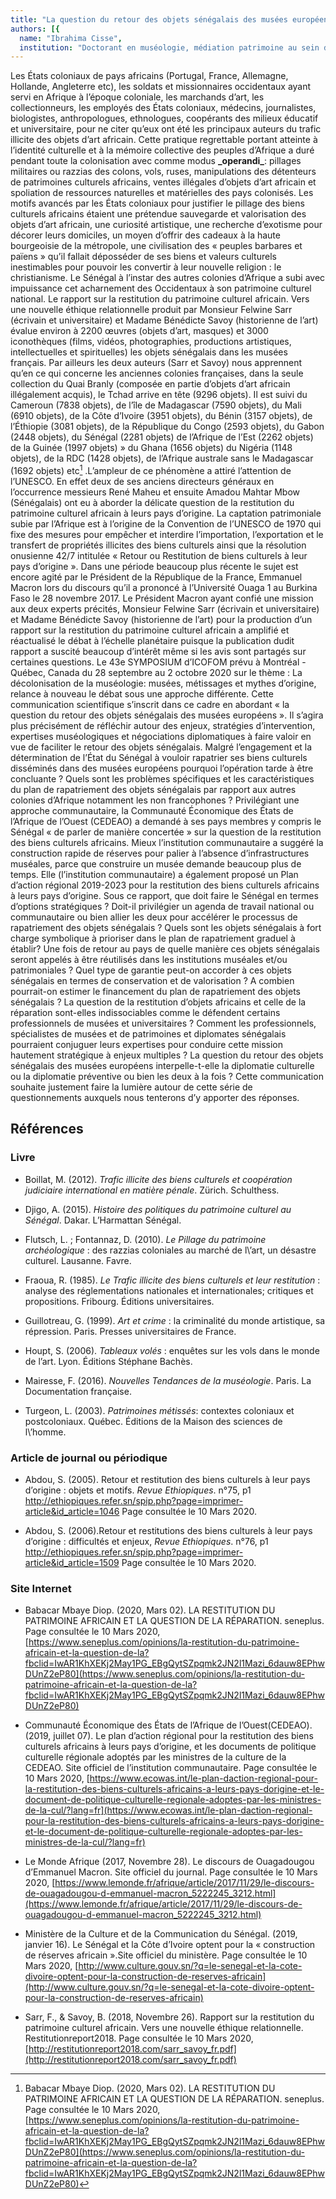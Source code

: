 ```yaml
---
title: "La question du retour des objets sénégalais des musées européens : enjeux, stratégies d’intervention, expertises muséologiques et négociations diplomatiques"
authors: [{
  name: "Ibrahima Cisse", 
  institution: "Doctorant en muséologie, médiation patrimoine au sein de la Chaire sur la gouvernance des musées et le droit de la culture de l’Université du Québec à Montréal – Canada"}]
---
```


Les États coloniaux de pays africains (Portugal, France, Allemagne,
Hollande, Angleterre etc), les soldats et missionnaires occidentaux
ayant servi en Afrique à l’époque coloniale, les marchands d’art, les
collectionneurs, les employés des États coloniaux, médecins,
journalistes, biologistes, anthropologues, ethnologues, coopérants des
milieux éducatif et universitaire, pour ne citer qu’eux ont été les
principaux auteurs du trafic illicite des objets d’art africain. Cette
pratique regrettable portant atteinte à l’identité culturelle et à la
mémoire collective des peuples d’Afrique a duré pendant toute la
colonisation avec comme modus **\_operandi\_**: pillages militaires ou
razzias des colons, vols, ruses, manipulations des détenteurs de
patrimoines culturels africains, ventes illégales d’objets d’art
africain et spoliation de ressources naturelles et matérielles des pays
colonisés. Les motifs avancés par les États coloniaux pour justifier le
pillage des biens culturels africains étaient une prétendue sauvegarde
et valorisation des objets d’art africain, une curiosité artistique, une
recherche d’exotisme pour décorer leurs domiciles, un moyen d’offrir des
cadeaux à la haute bourgeoisie de la métropole, une civilisation des «
peuples barbares et païens » qu’il fallait déposséder de ses biens et
valeurs culturels inestimables pour pouvoir les convertir à leur
nouvelle religion : le christianisme. Le Sénégal à l’instar des autres
colonies d’Afrique a subi avec impuissance cet acharnement des
Occidentaux à son patrimoine culturel national. Le rapport sur la
restitution du patrimoine culturel africain. Vers une nouvelle éthique
relationnelle produit par Monsieur Felwine Sarr (écrivain et
universitaire) et Madame Bénédicte Savoy (historienne de l’art) évalue
environ à 2200 œuvres (objets d’art, masques) et 3000 iconothèques
(films, vidéos, photographies, productions artistiques, intellectuelles
et spirituelles) les objets sénégalais dans les musées français. Par
ailleurs les deux auteurs (Sarr et Savoy) nous apprennent qu’en ce qui
concerne les anciennes colonies françaises, dans la seule collection du
Quai Branly (composée en partie d’objets d’art africain illégalement
acquis), le Tchad arrive en tête (9296 objets). Il est suivi du Cameroun
(7838 objets), de l’île de Madagascar (7590 objets), du Mali (6910
objets), de la Côte d’Ivoire (3951 objets), du Bénin (3157 objets), de
l’Éthiopie (3081 objets), de la République du Congo (2593 objets), du
Gabon (2448 objets), du Sénégal (2281 objets) de l’Afrique de l’Est
(2262 objets) de la Guinée (1997 objets) » du Ghana (1656 objets) du
Nigéria (1148 objets), de la RDC (1428 objets), de l’Afrique australe
sans le Madagascar (1692 objets) etc[^1] .L’ampleur de ce phénomène a
attiré l’attention de l’UNESCO. En effet deux de ses anciens directeurs
généraux en l’occurrence messieurs René Maheu et ensuite Amadou Mahtar
Mbow (Sénégalais) ont eu à aborder la délicate question de la
restitution du patrimoine culturel africain à leurs pays d’origine. La
captation patrimoniale subie par l’Afrique est à l’origine de la
Convention de l’UNESCO de 1970 qui fixe des mesures pour empêcher et
interdire l’importation, l’exportation et le transfert de propriétés
illicites des biens culturels ainsi que la résolution onusienne 42/7
intitulée « Retour ou Restitution de biens culturels à leur pays
d’origine ». Dans une période beaucoup plus récente le sujet est encore
agité par le Président de la République de la France, Emmanuel Macron
lors du discours qu’il a prononcé à l’Université Ouaga 1 au Burkina Faso
le 28 novembre 2017. Le Président Macron ayant confié une mission aux
deux experts précités, Monsieur Felwine Sarr (écrivain et universitaire)
et Madame Bénédicte Savoy (historienne de l’art) pour la production d’un
rapport sur la restitution du patrimoine culturel africain a amplifié et
réactualisé le débat à l’échelle planétaire puisque la publication dudit
rapport a suscité beaucoup d’intérêt même si les avis sont partagés sur
certaines questions. Le 43e SYMPOSIUM d’ICOFOM prévu à Montréal -
Québec, Canada du 28 septembre au 2 octobre 2020 sur le thème : La
décolonisation de la muséologie: musées, métissages et mythes d’origine,
relance à nouveau le débat sous une approche différente. Cette
communication scientifique s’inscrit dans ce cadre en abordant « la
question du retour des objets sénégalais des musées européens ». Il
s’agira plus précisément de réfléchir autour des enjeux, stratégies
d’intervention, expertises muséologiques et négociations diplomatiques à
faire valoir en vue de faciliter le retour des objets sénégalais. Malgré
l’engagement et la détermination de l’État du Sénégal à vouloir
rapatrier ses biens culturels disséminés dans des musées européens
pourquoi l’opération tarde à être concluante ? Quels sont les problèmes
spécifiques et les caractéristiques du plan de rapatriement des objets
sénégalais par rapport aux autres colonies d’Afrique notamment les non
francophones ? Privilégiant une approche communautaire, la Communauté
Économique des États de l’Afrique de l’Ouest (CEDEAO) a demandé à ses
pays membres y compris le Sénégal « de parler de manière concertée » sur
la question de la restitution des biens culturels africains. Mieux
l’institution communautaire a suggéré la construction rapide de réserves
pour palier à l’absence d’infrastructures muséales, parce que construire
un musée demande beaucoup plus de temps. Elle (l’institution
communautaire) a également proposé un Plan d’action régional 2019-2023
pour la restitution des biens culturels africains à leurs pays
d’origine. Sous ce rapport, que doit faire le Sénégal en termes
d’options stratégiques ? Doit-il privilégier un agenda de travail
national ou communautaire ou bien allier les deux pour accélérer le
processus de rapatriement des objets sénégalais ? Quels sont les objets
sénégalais à fort charge symbolique à prioriser dans le plan de
rapatriement graduel à établir? Une fois de retour au pays de quelle
manière ces objets sénégalais seront appelés à être réutilisés dans les
institutions muséales et/ou patrimoniales ? Quel type de garantie
peut-on accorder à ces objets sénégalais en termes de conservation et de
valorisation ? A combien pourrait-on estimer le financement du plan de
rapatriement des objets sénégalais ? La question de la restitution
d’objets africains et celle de la réparation sont-elles indissociables
comme le défendent certains professionnels de musées et universitaires ?
Comment les professionnels, spécialistes de musées et de patrimoines et
diplomates sénégalais pourraient conjuguer leurs expertises pour
conduire cette mission hautement stratégique à enjeux multiples ? La
question du retour des objets sénégalais des musées européens
interpelle-t-elle la diplomatie culturelle ou la diplomatie préventive
ou bien les deux à la fois ? Cette communication souhaite justement
faire la lumière autour de cette série de questionnements auxquels nous
tenterons d’y apporter des réponses.

## Références

### Livre

- Boillat, M. (2012). *Trafic illicite des biens culturels et
  coopération judiciaire international en matière pénale*. Zürich.
  Schulthess.
- Djigo, A. (2015). *Histoire des politiques du patrimoine culturel au
  Sénégal*. Dakar. L’Harmattan Sénégal.

- Flutsch, L. ; Fontannaz, D. (2010). *Le Pillage du patrimoine
  archéologique* : des razzias coloniales au marché de l\’art, un
  désastre culturel. Lausanne. Favre.

- Fraoua, R. (1985). *Le Trafic illicite des biens culturels et leur
  restitution* : analyse des réglementations nationales et
  internationales; critiques et propositions. Fribourg. Éditions
  universitaires.

- Guillotreau, G. (1999). *Art et crime* : la criminalité du monde
  artistique, sa répression. Paris. Presses universitaires de France.

- Houpt, S. (2006). *Tableaux volés* : enquêtes sur les vols dans le
  monde de l’art. Lyon. Éditions Stéphane Bachès.

- Mairesse, F. (2016). *Nouvelles Tendances de la muséologie*. Paris. La
  Documentation française.

- Turgeon, L. (2003). *Patrimoines métissés*: contextes coloniaux et
  postcoloniaux. Québec. Éditions de la Maison des sciences de l\’homme.

### Article de journal ou périodique

- Abdou, S. (2005). Retour et restitution des biens culturels à leur
  pays d’origine : objets et motifs. *Revue Ethiopiques*. n°75, p1
  <http://ethiopiques.refer.sn/spip.php?page=imprimer-article&id_article=1046>
  Page consultée le 10 Mars 2020.

- Abdou, S. (2006).Retour et restitutions des biens culturels à leur
  pays d’origine : difficultés et enjeux, *Revue Ethiopiques*. n°76, p1
  <http://ethiopiques.refer.sn/spip.php?page=imprimer-article&id_article=1509>
  Page consultée le 10 Mars 2020.

### Site Internet

- Babacar Mbaye Diop. (2020, Mars 02). LA RESTITUTION DU PATRIMOINE
  AFRICAIN ET LA QUESTION DE LA RÉPARATION. seneplus. Page consultée le
  10 Mars 2020,
  [https://www.seneplus.com/opinions/la-restitution-du-patrimoine-africain-et-la-question-de-la?fbclid=IwAR1KhXEKj2May1PG_EBgQytSZpqmk2JN2l1Mazi_6dauw8EPhwDUnZ2eP80](https://www.seneplus.com/opinions/la-restitution-du-patrimoine-africain-et-la-question-de-la?fbclid=IwAR1KhXEKj2May1PG_EBgQytSZpqmk2JN2l1Mazi_6dauw8EPhwDUnZ2eP80)
- Communauté Économique des États de l’Afrique de l’Ouest(CEDEAO).
  (2019, juillet 07). Le plan d’action régional pour la restitution des
  biens culturels africains à leurs pays d’origine, et les documents de
  politique culturelle régionale adoptés par les ministres de la culture
  de la CEDEAO. Site officiel de l’institution communautaire. Page
  consultée le 10 Mars 2020,
  [https://www.ecowas.int/le-plan-daction-regional-pour-la-restitution-des-biens-culturels-africains-a-leurs-pays-dorigine-et-le-document-de-politique-culturelle-regionale-adoptes-par-les-ministres-de-la-cul/?lang=fr](https://www.ecowas.int/le-plan-daction-regional-pour-la-restitution-des-biens-culturels-africains-a-leurs-pays-dorigine-et-le-document-de-politique-culturelle-regionale-adoptes-par-les-ministres-de-la-cul/?lang=fr)

- Le Monde Afrique (2017, Novembre 28). Le discours de Ouagadougou
  d’Emmanuel Macron. Site officiel du journal. Page consultée le 10 Mars
  2020,
  [https://www.lemonde.fr/afrique/article/2017/11/29/le-discours-de-ouagadougou-d-emmanuel-macron_5222245_3212.html](https://www.lemonde.fr/afrique/article/2017/11/29/le-discours-de-ouagadougou-d-emmanuel-macron_5222245_3212.html)

- Ministère de la Culture et de la Communication du Sénégal. (2019,
  janvier 16). Le Sénégal et la Côte d’Ivoire optent pour la «
  construction de réserves africain ».Site officiel du ministère. Page
  consultée le 10 Mars 2020,
  [http://www.culture.gouv.sn/?q=le-senegal-et-la-cote-divoire-optent-pour-la-construction-de-reserves-africain](http://www.culture.gouv.sn/?q=le-senegal-et-la-cote-divoire-optent-pour-la-construction-de-reserves-africain)

- Sarr, F., & Savoy, B. (2018, Novembre 26). Rapport sur la restitution
  du patrimoine culturel africain. Vers une nouvelle éthique
  relationnelle. Restitutionreport2018. Page consultée le 10 Mars 2020,
  [http://restitutionreport2018.com/sarr_savoy_fr.pdf](http://restitutionreport2018.com/sarr_savoy_fr.pdf)

[^1]: Babacar Mbaye Diop. (2020, Mars 02). LA RESTITUTION DU PATRIMOINE AFRICAIN ET LA QUESTION DE LA RÉPARATION. seneplus. Page consultée le 10 Mars 2020, [https://www.seneplus.com/opinions/la-restitution-du-patrimoine-africain-et-la-question-de-la?fbclid=IwAR1KhXEKj2May1PG_EBgQytSZpqmk2JN2l1Mazi_6dauw8EPhwDUnZ2eP80](https://www.seneplus.com/opinions/la-restitution-du-patrimoine-africain-et-la-question-de-la?fbclid=IwAR1KhXEKj2May1PG_EBgQytSZpqmk2JN2l1Mazi_6dauw8EPhwDUnZ2eP80)
